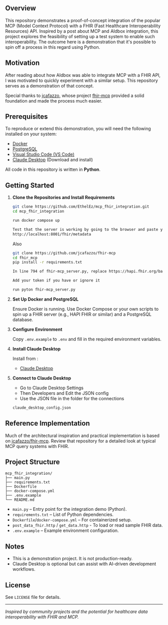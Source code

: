 ## Overview

This repository demonstrates a proof-of-concept integration of the popular MCP (Model Context Protocol) with a FHIR (Fast Healthcare Interoperability Resources) API. Inspired by a post about MCP and AIdbox integration, this project explores the feasibility of setting up a test system to enable such interoperability. The outcome here is a demonstration that it's possible to spin off a process in this regard using Python.

## Motivation

After reading about how AIdbox was able to integrate MCP with a FHIR API, I was motivated to quickly experiment with a similar setup. This repository serves as a demonstration of that concept.

Special thanks to [jcafazzo](https://github.com/jcafazzo), whose project [fhir-mcp](https://github.com/jcafazzo/fhir-mcp) provided a solid foundation and made the process much easier.

## Prerequisites

To reproduce or extend this demonstration, you will need the following installed on your system:

- [Docker](https://www.docker.com/)
- [PostgreSQL](https://www.postgresql.org/)
- [Visual Studio Code (VS Code)](https://code.visualstudio.com/)
- [Claude Desktop](https://www.anthropic.com/claude) (Download and install)

All code in this repository is written in **Python**.

## Getting Started

1. **Clone the Repositories and Install Requirements**

   ```bash
   git clone https://github.com/EthelEz/mcp_fhir_integration.git
   cd mcp_fhir_integration

   run docker compose up

   Test that the server is working by going to the browser and paste your server URL. In my own,
   http://localhost:8001/fhir/metadata
   ```

   Also 

   ```bash 
   git clone https://github.com/jcafazzo/fhir-mcp
   cd fhir_mcp
   pip install -r requirements.txt

   In line 794 of fhir-mcp_server.py, replace https://hapi.fhir.org/baseR4 with your FHIR API (in my case, http://localhost:8001/fhir)

   Add your token if you have or ignore it

   run pyton fhir-mcp_server.py
   ```

3. **Set Up Docker and PostgreSQL**

   Ensure Docker is running. Use Docker Compose or your own scripts to spin up a FHIR server (e.g., HAPI FHIR or similar) and a PostgreSQL database.

4. **Configure Environment**

   Copy `.env.example` to `.env` and fill in the required environment variables.

5. **Install Claude Desktop**

   Install from :
  
   - [Claude Desktop](https://www.anthropic.com/claude)
   
6. **Connect to Claude Desktop**
   
     - Go to Claude Desktop Settings 
     - Then Developers and Edit the JSON config
     - Use the JSON file in the folder for the connections


      ```bash
      claude_desktop_config.json
      ```

## Reference Implementation

Much of the architectural inspiration and practical implementation is based on [jcafazzo/fhir-mcp](https://github.com/jcafazzo/fhir-mcp). Review that repository for a detailed look at typical MCP query systems with FHIR.

## Project Structure

```
mcp_fhir_integration/
├── main.py
├── requirements.txt
├── Dockerfile
├── docker-compose.yml
├── .env.example
└── README.md
```

- `main.py` – Entry point for the integration demo (Python).
- `requirements.txt` – List of Python dependencies.
- `Dockerfile`/`docker-compose.yml` – For containerized setup.
- `post_data_fhir.http` / `get_data.http` - To load or read sample FHIR data.
- `.env.example` – Example environment configuration.

## Notes

- This is a demonstration project. It is not production-ready.
- Claude Desktop is optional but can assist with AI-driven development workflows.

## License

See `LICENSE` file for details.

---

*Inspired by community projects and the potential for healthcare data interoperability with FHIR and MCP.*